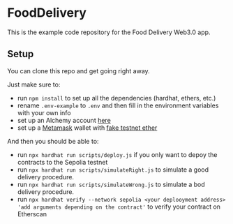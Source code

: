 # FoodDelivery

This is the example code repository for the Food Delivery Web3.0 app.

## Setup

You can clone this repo and get going right away.

Just make sure to:
- run `npm install` to set up all the dependencies (hardhat, ethers, etc.)
- rename `.env-example` to `.env` and then fill in the environment variables with your own info
- set up an Alchemy account [here](https://alchemy.com)
- set up a [Metamask](https://metamask.io/download.html) wallet with [fake testnet ether](https://sepoliafaucet.com/)

And then you should be able to:
- run `npx hardhat run scripts/deploy.js` if you only want to depoy the contracts to the Sepolia testnet
- run `npx hardhat run scripts/simulateRight.js` to simulate a good delivery procedure.
- run `npx hardhat run scripts/simulateWrong.js` to simulate a bod delivery procedure.
- run `npx hardhat verify --network sepolia <your deplooyment address> 'add arguments depending on the contract'` to verify your contract on Etherscan

